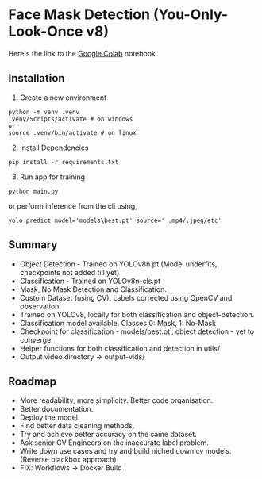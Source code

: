 # Face Mask Detection (You-Only-Look-Once v8)
Here's the link to the [Google Colab](https://colab.research.google.com/drive/1bnn0NgoFH7i2Aa0mad_mABcfYUbEqkkM?usp=sharing) notebook.

 ## Installation

 1. Create a new environment

```
python -m venv .venv
.venv/Scripts/activate # on windows
or
source .venv/bin/activate # on linux
```
2. Install Dependencies

```
pip install -r requirements.txt
```

3. Run app for training

```
python main.py  
```
or perform inference from the cli using,

```
yolo predict model='models\best.pt' source=' .mp4/.jpeg/etc'
```

## Summary
- Object Detection - Trained on YOLOv8n.pt (Model underfits, checkpoints not added till yet)
- Classification - Trained on YOLOv8n-cls.pt
- Mask, No Mask Detection and Classification.
- Custom Dataset (using CV). Labels corrected using OpenCV and observation.
- Trained on YOLOv8, locally for both classification and object-detection.
- Classification model available. Classes 0: Mask, 1: No-Mask
- Checkpoint for classification - models/best.pt', object detection - yet to converge.
- Helper functions for both classification and detection in utils/
- Output video directory -> output-vids/
  
## Roadmap

- More readability, more simplicity. Better code organisation.
- Better documentation.
- Deploy the model. 
- Find better data cleaning methods.
- Try and achieve better accuracy on the same dataset.
- Ask senior CV Engineers on the inaccurate label problem.
- Write down use cases and try and build niched down cv models.(Reverse blackbox approach)
- FIX: Workflows -> Docker Build
